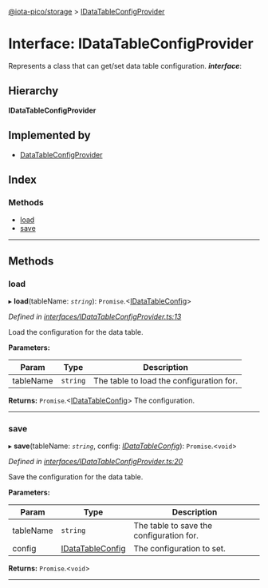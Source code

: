 [@iota-pico/storage](../README.md) > [IDataTableConfigProvider](../interfaces/idatatableconfigprovider.md)

# Interface: IDataTableConfigProvider

Represents a class that can get/set data table configuration.
*__interface__*: 

## Hierarchy

**IDataTableConfigProvider**

## Implemented by

* [DataTableConfigProvider](../classes/datatableconfigprovider.md)

## Index

### Methods

* [load](idatatableconfigprovider.md#load)
* [save](idatatableconfigprovider.md#save)

---

## Methods

<a id="load"></a>

###  load

▸ **load**(tableName: *`string`*): `Promise`.<[IDataTableConfig](idatatableconfig.md)>

*Defined in [interfaces/IDataTableConfigProvider.ts:13](https://github.com/iota-pico/storage/blob/0dba858/src/interfaces/IDataTableConfigProvider.ts#L13)*

Load the configuration for the data table.

**Parameters:**

| Param | Type | Description |
| ------ | ------ | ------ |
| tableName | `string`   |  The table to load the configuration for. |

**Returns:** `Promise`.<[IDataTableConfig](idatatableconfig.md)>
The configuration.

___

<a id="save"></a>

###  save

▸ **save**(tableName: *`string`*, config: *[IDataTableConfig](idatatableconfig.md)*): `Promise`.<`void`>

*Defined in [interfaces/IDataTableConfigProvider.ts:20](https://github.com/iota-pico/storage/blob/0dba858/src/interfaces/IDataTableConfigProvider.ts#L20)*

Save the configuration for the data table.

**Parameters:**

| Param | Type | Description |
| ------ | ------ | ------ |
| tableName | `string`   |  The table to save the configuration for. |
| config | [IDataTableConfig](idatatableconfig.md)   |  The configuration to set. |

**Returns:** `Promise`.<`void`>

___

